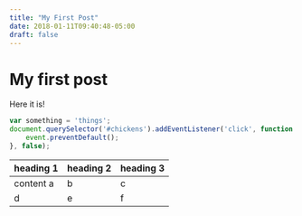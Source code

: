 ```yaml
---
title: "My First Post"
date: 2018-01-11T09:40:48-05:00
draft: false
---
```


# My first post

Here it is!

```js
var something = 'things';
document.querySelector('#chickens').addEventListener('click', function (event) {
	event.preventDefault();
}, false);
```

| heading 1 | heading 2 | heading 3 |
|-----------|-----------|-----------|
| content a | b | c |
| d | e | f |
